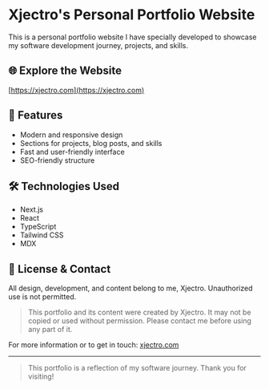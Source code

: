 # Xjectro's Personal Portfolio Website

This is a personal portfolio website I have specially developed to showcase my software development journey, projects, and skills.

## 🌐 Explore the Website

[https://xjectro.com](https://xjectro.com)

## 🚀 Features
- Modern and responsive design
- Sections for projects, blog posts, and skills
- Fast and user-friendly interface
- SEO-friendly structure

## 🛠️ Technologies Used
- Next.js
- React
- TypeScript
- Tailwind CSS
- MDX

## 👤 License & Contact
All design, development, and content belong to me, Xjectro. Unauthorized use is not permitted.

> This portfolio and its content were created by Xjectro. It may not be copied or used without permission. Please contact me before using any part of it.

For more information or to get in touch: [xjectro.com](https://xjectro.com)

---

> This portfolio is a reflection of my software journey. Thank you for visiting!

